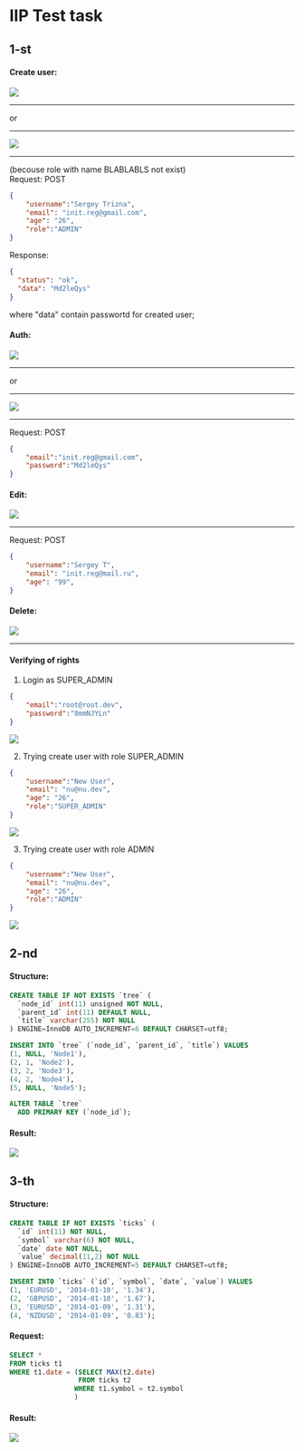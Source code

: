 # IIP Test task
## 1-st

#### Create user:
![](http://dl4.joxi.net/drive/2017/02/20/0004/1376/279904/04/76274b0f3a.jpg)

---

or

---

![](http://dl4.joxi.net/drive/2017/02/20/0004/1376/279904/04/eb3b9965f4.jpg)

---


(becouse role with name BLABLABLS not exist)  
Request: POST


```json
{
	"username":"Sergey Trizna",
	"email": "init.reg@gmail.com",
	"age": "26",
	"role":"ADMIN"
} 
```
Response:
```json
{
  "status": "ok",
  "data": "Md2leQys"
}
```
where "data" contain passwortd for created user;

#### Auth:
![](http://dl4.joxi.net/drive/2017/02/20/0004/1376/279904/04/291ba666cc.jpg)

---

or  

---

![](http://dl4.joxi.net/drive/2017/02/20/0004/1376/279904/04/ea87c0e9a5.jpg)

---


Request: POST

```json
{
	"email":"init.reg@gmail.com",
	"password":"Md2leQys"
} 
```


#### Edit: 
![](http://dl3.joxi.net/drive/2017/02/20/0004/1376/279904/04/ba4a0f91c2.jpg)

---


Request: POST
```json
{
	"username":"Sergey T",
	"email": "init.reg@mail.ru",
	"age": "99",
} 
```

#### Delete: 

![](http://dl4.joxi.net/drive/2017/02/20/0004/1376/279904/04/eaf5abefbe.jpg)


---


#### Verifying of rights
  1. Login as SUPER_ADMIN
```json
{
	"email":"root@root.dev",
	"password":"8mmNJYLn"
} 
```
![](http://dl3.joxi.net/drive/2017/02/20/0004/1376/279904/04/373189e119.jpg)

2. Trying create user with role SUPER_ADMIN
```json
{
	"username":"New User",
	"email": "nu@nu.dev",
	"age": "26",
	"role":"SUPER_ADMIN"
}
```
![](http://dl4.joxi.net/drive/2017/02/20/0004/1376/279904/04/eed0064e97.jpg)

3. Trying create user with role ADMIN
```json
{
	"username":"New User",
	"email": "nu@nu.dev",
	"age": "26",
	"role":"ADMIN"
}
```
![](http://dl4.joxi.net/drive/2017/02/20/0004/1376/279904/04/0e5a8e8a61.jpg)


## 2-nd
#### Structure: 
```sql
CREATE TABLE IF NOT EXISTS `tree` (
  `node_id` int(11) unsigned NOT NULL,
  `parent_id` int(11) DEFAULT NULL,
  `title` varchar(255) NOT NULL
) ENGINE=InnoDB AUTO_INCREMENT=6 DEFAULT CHARSET=utf8;

INSERT INTO `tree` (`node_id`, `parent_id`, `title`) VALUES
(1, NULL, 'Node1'),
(2, 1, 'Node2'),
(3, 2, 'Node3'),
(4, 2, 'Node4'),
(5, NULL, 'Node5');

ALTER TABLE `tree`
  ADD PRIMARY KEY (`node_id`);
```
#### Result: 
![](http://dl3.joxi.net/drive/2017/02/20/0004/1376/279904/04/e6115f572d.jpg)

## 3-th
#### Structure: 
```sql
CREATE TABLE IF NOT EXISTS `ticks` (
  `id` int(11) NOT NULL,
  `symbol` varchar(6) NOT NULL,
  `date` date NOT NULL,
  `value` decimal(11,2) NOT NULL
) ENGINE=InnoDB AUTO_INCREMENT=5 DEFAULT CHARSET=utf8;

INSERT INTO `ticks` (`id`, `symbol`, `date`, `value`) VALUES
(1, 'EURUSD', '2014-01-10', '1.34'),
(2, 'GBPUSD', '2014-01-10', '1.67'),
(3, 'EURUSD', '2014-01-09', '1.31'),
(4, 'NZDUSD', '2014-01-09', '0.83');
```

#### Request:
```sql
SELECT *
FROM ticks t1
WHERE t1.date = (SELECT MAX(t2.date)
                 FROM ticks t2
                WHERE t1.symbol = t2.symbol
                ) 
```

#### Result: 
![](http://dl3.joxi.net/drive/2017/02/20/0004/1376/279904/04/51320750b6.jpg)

